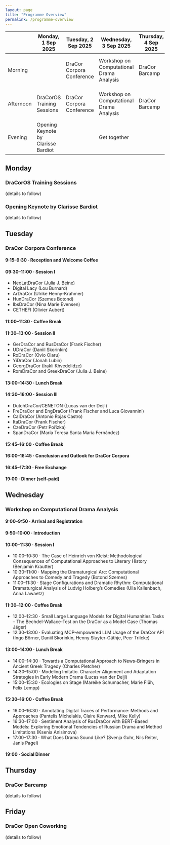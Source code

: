 ```yaml
---
layout: page
title: "Programme Overview"
permalink: /programme-overview
---
```


|           | Monday, 1 Sep 2025                  | Tuesday, 2 Sep 2025       | Wednesday, 3 Sep 2025                    | Thursday, 4 Sep 2025 | Friday, 5 Sep 2025                |
|-----------|-------------------------------------|---------------------------|------------------------------------------|----------------------|-----------------------------------|
| Morning   |                                     | DraCor Corpora Conference | Workshop on Computational Drama Analysis | DraCor Barcamp       | DraCor Open Co-Working (optional) |
| Afternoon | DraCorOS Training Sessions          | DraCor Corpora Conference | Workshop on Computational Drama Analysis | DraCor Barcamp       | DraCor Open Co-Working (optional) |
| Evening   | Opening Keynote by Clarisse Bardiot |                           | Get together                             |                      |                                   |

## Monday

### DraCorOS Training Sessions

(details to follow)

### Opening Keynote by Clarisse Bardiot

(details to follow)

## Tuesday

### DraCor Corpora Conference

#### 9:15–9:30 · Reception and Welcome Coffee

#### 09:30–11:00 · Session I
- NeoLatDraCor (Julia J. Beine)
- Digital Lacy (Lou Burnard)
- ArDraCor (Ulrike Henny-Krahmer)
- HunDraCor (Szemes Botond)
- IbsDraCor (Nina Marie Evensen)
- CETHEFI (Olivier Aubert)

#### 11:00–11:30 · Coffee Break

#### 11:30–13:00 · Session II
- GerDraCor and RusDraCor (Frank Fischer)
- UDraCor (Daniil Skorinkin)
- RoDraCor (Ovio Olaru)
- YiDraCor (Jonah Lubin)
- GeorgDraCor (Irakli Khvedelidze)
- RomDraCor and GreekDraCor (Julia J. Beine)

#### 13:00–14:30 · Lunch Break

#### 14:30–16:00 · Session III
- DutchDraCor/CENETON (Lucas van der Deijl)
- FreDraCor and EngDraCor (Frank Fischer and Luca Giovannini)
- CalDraCor (Antonio Rojas Castro)
- ItaDraCor (Frank Fischer)
- CzeDraCor (Petr Pořízka)
- SpanDraCor (María Teresa Santa María Fernández)

#### 15:45–16:00 · Coffee Break

#### 16:00–16:45 · Conclusion and Outlook for DraCor Corpora

#### 16:45–17:30 · Free Exchange

#### 19:00 · Dinner (self-paid)

## Wednesday

### Workshop on Computational Drama Analysis

#### 9:00–9:50 · Arrival and Registration

#### 9:50–10:00 · Introduction

#### 10:00–11:30 · Session I
- 10:00–10:30 · The Case of Heinrich von Kleist: Methodological Consequences of Computational Approaches to Literary History (Benjamin Krautter)
- 10:30–11:00 · Mapping the Dramaturgical Arc: Computational Approaches to Comedy and Tragedy (Botond Szemes)
- 11:00–11:30 · Stage Configurations and Dramatic Rhythm: Computational Dramaturgical Analysis of Ludvig Holberg’s Comedies (Ulla Kallenbach, Anna Lawaetz)

#### 11:30–12:00 · Coffee Break

- 12:00–12:30 · Small Large Language Models for Digital Humanities Tasks – The Bechdel-Wallace-Test on the DraCor as a Model Case (Thomas Jäger)
- 12:30–13:00 · Evaluating MCP-empowered LLM Usage of the DraCor API (Ingo Börner, Daniil Skorinkin, Henny Sluyter-Gäthje, Peer Trilcke)

#### 13:00–14:00 · Lunch Break

- 14:00–14:30 · Towards a Computational Approach to News-Bringers in Ancient Greek Tragedy (Charles Pletcher)
- 14:30–15:00 · Modeling Imitatio. Character Alignment and Adaptation Strategies in Early Modern Drama (Lucas van der Deijl)
- 15:00–15:30 · Ecologies on Stage (Mareike Schumacher, Marie Flüh, Felix Lempp)

#### 15:30–16:00 · Coffee Break

- 16:00–16:30 · Annotating Digital Traces of Performance: Methods and Approaches (Pantelis Michelakis, Claire Kenward, Mike Kelly)
- 16:30–17:00 · Sentiment Analysis of RusDraCor with BERT-Based Models: Exploring Emotional Tendencies of Russian Drama and Method Limitations (Ksenia Anisimova)
- 17:00–17:30 · What Does Drama Sound Like? (Svenja Guhr, Nils Reiter, Janis Pagel)

#### 19:00 · Social Dinner

## Thursday

### DraCor Barcamp

(details to follow)

## Friday

### DraCor Open Coworking

(details to follow)
